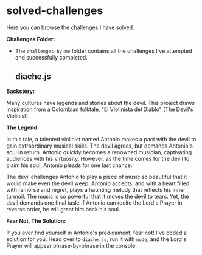 # solved-challenges

Here you can browse the challenges I have solved.

**Challenges Folder:**

* The `challenges-by-me` folder contains all the challenges I've attempted and successfully completed.

  ## diache.js

**Backstory:**

Many cultures have legends and stories about the devil. This project draws inspiration from a Colombian folktale, "El Violinista del Diablo" (The Devil's Violinist).

**The Legend:**

In this tale, a talented violinist named Antonio makes a pact with the devil to gain extraordinary musical skills. The devil agrees, but demands Antonio's soul in return. Antonio quickly becomes a renowned musician, captivating audiences with his virtuosity. However, as the time comes for the devil to claim his soul, Antonio pleads for one last chance.

The devil challenges Antonio to play a piece of music so beautiful that it would make even the devil weep. Antonio accepts, and with a heart filled with remorse and regret, plays a haunting melody that reflects his inner turmoil. The music is so powerful that it moves the devil to tears. Yet, the devil demands one final task: If Antonio can recite the Lord's Prayer in reverse order, he will grant him back his soul.

**Fear Not, The Solution:**

If you ever find yourself in Antonio's predicament, fear not! I've coded a solution for you. Head over to `diache.js`, run it with `node`, and the Lord's Prayer will appear phrase-by-phrase in the console.
